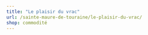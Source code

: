 ```yaml
---
title: "Le plaisir du vrac"
url: /sainte-maure-de-touraine/le-plaisir-du-vrac/
shop: commodité
---
```

